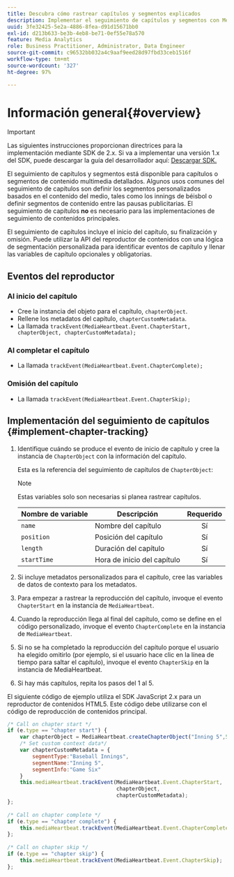 ```yaml
---
title: Descubra cómo rastrear capítulos y segmentos explicados
description: Implementar el seguimiento de capítulos y segmentos con Media SDK.
uuid: 3fe32425-5e2a-4886-8fea-d91d15671bb0
exl-id: d213b633-be3b-4eb8-be71-0ef55e78a570
feature: Media Analytics
role: Business Practitioner, Administrator, Data Engineer
source-git-commit: c96532bb032a4c9aaf9eed28d97fbd33ceb1516f
workflow-type: tm+mt
source-wordcount: '327'
ht-degree: 97%

---
```


# Información general{#overview}

>[!IMPORTANT]
>
>Las siguientes instrucciones proporcionan directrices para la implementación mediante SDK de 2.x. Si va a implementar una versión 1.x del SDK, puede descargar la guía del desarrollador aquí: [Descargar SDK.](/help/sdk-implement/download-sdks.md)

El seguimiento de capítulos y segmentos está disponible para capítulos o segmentos de contenido multimedia detallados. Algunos usos comunes del seguimiento de capítulos son definir los segmentos personalizados basados en el contenido del medio, tales como los innings de béisbol o definir segmentos de contenido entre las pausas publicitarias. El seguimiento de capítulos **no** es necesario para las implementaciones de seguimiento de contenidos principales.

El seguimiento de capítulos incluye el inicio del capítulo, su finalización y omisión. Puede utilizar la API del reproductor de contenidos con una lógica de segmentación personalizada para identificar eventos de capítulo y llenar las variables de capítulo opcionales y obligatorias.

## Eventos del reproductor

### Al inicio del capítulo

* Cree la instancia del objeto para el capítulo, `chapterObject`.
* Rellene los metadatos del capítulo, `chapterCustomMetadata`.
* La llamada `trackEvent(MediaHeartbeat.Event.ChapterStart, chapterObject, chapterCustomMetadata);`

### Al completar el capítulo

* La llamada `trackEvent(MediaHeartbeat.Event.ChapterComplete);`

### Omisión del capítulo

* La llamada `trackEvent(MediaHeartbeat.Event.ChapterSkip);`

## Implementación del seguimiento de capítulos {#implement-chapter-tracking}

1. Identifique cuándo se produce el evento de inicio de capítulo y cree la instancia de `ChapterObject` con la información del capítulo.

   Esta es la referencia del seguimiento de capítulos de `ChapterObject`:

   >[!NOTE]
   >
   >Estas variables solo son necesarias si planea rastrear capítulos.

   | Nombre de variable | Descripción | Requerido |
   | --- | --- | :---: |
   | `name` | Nombre del capítulo | Sí |
   | `position` | Posición del capítulo | Sí |
   | `length` | Duración del capítulo | Sí |
   | `startTime` | Hora de inicio del capítulo | Sí |

1. Si incluye metadatos personalizados para el capítulo, cree las variables de datos de contexto para los metadatos.
1. Para empezar a rastrear la reproducción del capítulo, invoque el evento `ChapterStart` en la instancia de `MediaHeartbeat`.
1. Cuando la reproducción llega al final del capítulo, como se define en el código personalizado, invoque el evento `ChapterComplete` en la instancia de `MediaHeartbeat`.
1. Si no se ha completado la reproducción del capítulo porque el usuario ha elegido omitirlo (por ejemplo, si el usuario hace clic en la línea de tiempo para saltar el capítulo), invoque el evento `ChapterSkip` en la instancia de MediaHeartbeat.
1. Si hay más capítulos, repita los pasos del 1 al 5.

El siguiente código de ejemplo utiliza el SDK JavaScript 2.x para un reproductor de contenidos HTML5. Este código debe utilizarse con el código de reproducción de contenidos principal.

```js
/* Call on chapter start */ 
if (e.type == "chapter start") { 
    var chapterObject = MediaHeartbeat.createChapterObject("Inning 5",5,500,2500); 
    /* Set custom context data*/ 
    var chapterCustomMetadata = { 
        segmentType:"Baseball Innings", 
        segmentName:"Inning 5", 
        segmentInfo:"Game Six" 
    } 
    this.mediaHeartbeat.trackEvent(MediaHeartbeat.Event.ChapterStart,  
                                   chapterObject,  
                                   chapterCustomMetadata); 
}; 
 
/* Call on chapter complete */ 
if (e.type == "chapter complete") { 
    this.mediaHeartbeat.trackEvent(MediaHeartbeat.Event.ChapterComplete); 
}; 
 
/* Call on chapter skip */ 
if (e.type == "chapter skip") { 
    this.mediaHeartbeat.trackEvent(MediaHeartbeat.Event.ChapterSkip); 
}; 
```
